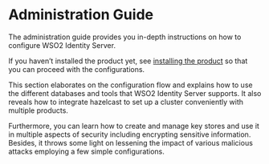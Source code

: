 # Administration Guide


The administration guide provides you in-depth instructions on how to configure WSO2 Identity Server.

If you haven’t installed the product yet, see [installing the product](../../setup/installing-the-product) so that you can proceed with the configurations. 

This section elaborates on the configuration flow and explains how to use the different databases and tools that WSO2 Identity Server supports. It also reveals how to integrate hazelcast to set up a cluster conveniently with multiple products.  

Furthermore, you can learn how to create and manage key stores and use it in multiple aspects of security including encrypting sensitive information. Besides, it throws some light on lessening the impact of various malicious attacks employing a few simple configurations. 

